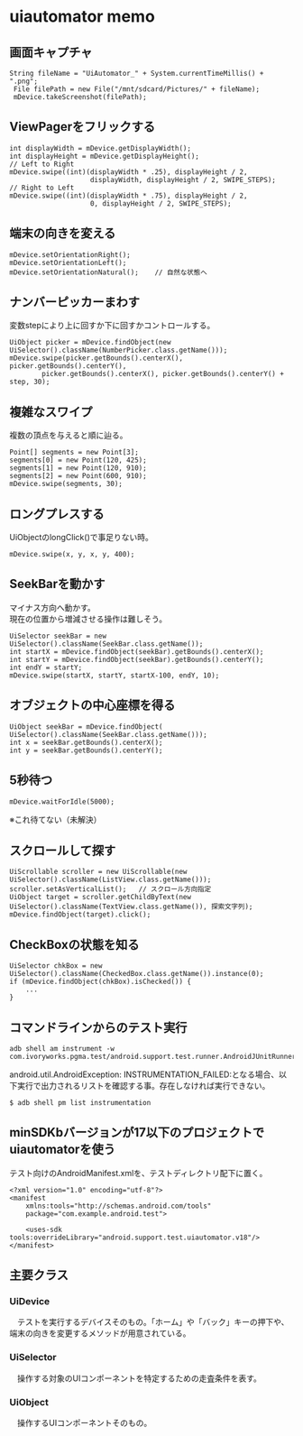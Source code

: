 # uiautomator memo
## 画面キャプチャ

    String fileName = "UiAutomator_" + System.currentTimeMillis() + ".png";
     File filePath = new File("/mnt/sdcard/Pictures/" + fileName);
     mDevice.takeScreenshot(filePath);

## ViewPagerをフリックする

    int displayWidth = mDevice.getDisplayWidth();
    int displayHeight = mDevice.getDisplayHeight();
    // Left to Right
    mDevice.swipe((int)(displayWidth * .25), displayHeight / 2,
                        displayWidth, displayHeight / 2, SWIPE_STEPS);
    // Right to Left
    mDevice.swipe((int)(displayWidth * .75), displayHeight / 2,
                        0, displayHeight / 2, SWIPE_STEPS);


## 端末の向きを変える

    mDevice.setOrientationRight();
    mDevice.setOrientationLeft();
    mDevice.setOrientationNatural();    // 自然な状態へ

## ナンバーピッカーまわす
変数stepにより上に回すか下に回すかコントロールする。

    UiObject picker = mDevice.findObject(new UiSelector().className(NumberPicker.class.getName()));
    mDevice.swipe(picker.getBounds().centerX(), picker.getBounds().centerY(),
            picker.getBounds().centerX(), picker.getBounds().centerY() + step, 30);

## 複雑なスワイプ
複数の頂点を与えると順に辿る。

    Point[] segments = new Point[3];
    segments[0] = new Point(120, 425);
    segments[1] = new Point(120, 910);
    segments[2] = new Point(600, 910);
    mDevice.swipe(segments, 30);

## ロングプレスする
UiObjectのlongClick()で事足りない時。

    mDevice.swipe(x, y, x, y, 400);

## SeekBarを動かす
マイナス方向へ動かす。  
現在の位置から増減させる操作は難しそう。

    UiSelector seekBar = new UiSelector().className(SeekBar.class.getName());
    int startX = mDevice.findObject(seekBar).getBounds().centerX();
    int startY = mDevice.findObject(seekBar).getBounds().centerY();
    int endY = startY;
    mDevice.swipe(startX, startY, startX-100, endY, 10);

## オブジェクトの中心座標を得る
    UiObject seekBar = mDevice.findObject( UiSelector().className(SeekBar.class.getName()));
    int x = seekBar.getBounds().centerX();
    int y = seekBar.getBounds().centerY();

## 5秒待つ

    mDevice.waitForIdle(5000);

※これ待てない（未解決）

## スクロールして探す
    UiScrollable scroller = new UiScrollable(new UiSelector().className(ListView.class.getName()));
    scroller.setAsVerticalList();   // スクロール方向指定
    UiObject target = scroller.getChildByText(new UiSelector().className(TextView.class.getName()), 探索文字列);
    mDevice.findObject(target).click();

## CheckBoxの状態を知る

    UiSelector chkBox = new UiSelector().className(CheckedBox.class.getName()).instance(0);
    if (mDevice.findObject(chkBox).isChecked()) {
        ...
    }

## コマンドラインからのテスト実行
    adb shell am instrument -w com.ivoryworks.pgma.test/android.support.test.runner.AndroidJUnitRunner

android.util.AndroidException: INSTRUMENTATION_FAILED:となる場合、以下実行で出力されるリストを確認する事。存在しなければ実行できない。

    $ adb shell pm list instrumentation

## minSDKbバージョンが17以下のプロジェクトでuiautomatorを使う
テスト向けのAndroidManifest.xmlを、テストディレクトリ配下に置く。

    <?xml version="1.0" encoding="utf-8"?>
    <manifest
        xmlns:tools="http://schemas.android.com/tools"
        package="com.example.android.test">

        <uses-sdk tools:overrideLibrary="android.support.test.uiautomator.v18"/>
    </manifest>

## 主要クラス
### UiDevice
　テストを実行するデバイスそのもの。「ホーム」や「バック」キーの押下や、端末の向きを変更するメソッドが用意されている。

### UiSelector
　操作する対象のUIコンポーネントを特定するための走査条件を表す。

### UiObject
　操作するUIコンポーネントそのもの。
